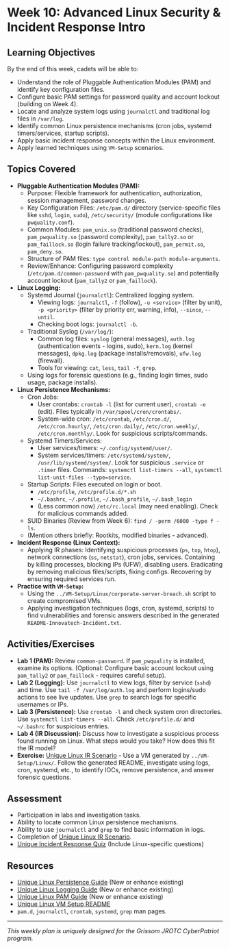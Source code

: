 # Week 10: Advanced Linux Security & Incident Response Intro

## Learning Objectives

By the end of this week, cadets will be able to:
-   Understand the role of Pluggable Authentication Modules (PAM) and identify key configuration files.
-   Configure basic PAM settings for password quality and account lockout (building on Week 4).
-   Locate and analyze system logs using `journalctl` and traditional log files in `/var/log`.
-   Identify common Linux persistence mechanisms (cron jobs, systemd timers/services, startup scripts).
-   Apply basic incident response concepts within the Linux environment.
-   Apply learned techniques using `VM-Setup` scenarios.

## Topics Covered

-   **Pluggable Authentication Modules (PAM):**
    -   Purpose: Flexible framework for authentication, authorization, session management, password changes.
    -   Key Configuration Files: `/etc/pam.d/` directory (service-specific files like `sshd`, `login`, `sudo`), `/etc/security/` (module configurations like `pwquality.conf`).
    -   Common Modules: `pam_unix.so` (traditional password checks), `pam_pwquality.so` (password complexity), `pam_tally2.so` or `pam_faillock.so` (login failure tracking/lockout), `pam_permit.so`, `pam_deny.so`.
    -   Structure of PAM files: `type control module-path module-arguments`.
    -   Review/Enhance: Configuring password complexity (`/etc/pam.d/common-password` with `pam_pwquality.so`) and potentially account lockout (`pam_tally2` or `pam_faillock`).
-   **Linux Logging:**
    -   Systemd Journal (`journalctl`): Centralized logging system.
        -   Viewing logs: `journalctl`, `-f` (follow), `-u <service>` (filter by unit), `-p <priority>` (filter by priority err, warning, info), `--since`, `--until`.
        -   Checking boot logs: `journalctl -b`.
    -   Traditional Syslog (`/var/log/`):
        -   Common log files: `syslog` (general messages), `auth.log` (authentication events - logins, sudo), `kern.log` (kernel messages), `dpkg.log` (package installs/removals), `ufw.log` (firewall).
        -   Tools for viewing: `cat`, `less`, `tail -f`, `grep`.
    -   Using logs for forensic questions (e.g., finding login times, sudo usage, package installs).
-   **Linux Persistence Mechanisms:**
    -   Cron Jobs:
        -   User crontabs: `crontab -l` (list for current user), `crontab -e` (edit). Files typically in `/var/spool/cron/crontabs/`.
        -   System-wide cron: `/etc/crontab`, `/etc/cron.d/`, `/etc/cron.hourly/`, `/etc/cron.daily/`, `/etc/cron.weekly/`, `/etc/cron.monthly/`. Look for suspicious scripts/commands.
    -   Systemd Timers/Services:
        -   User services/timers: `~/.config/systemd/user/`.
        -   System services/timers: `/etc/systemd/system/`, `/usr/lib/systemd/system/`. Look for suspicious `.service` or `.timer` files. Commands: `systemctl list-timers --all`, `systemctl list-unit-files --type=service`.
    -   Startup Scripts: Files executed on login or boot.
        -   `/etc/profile`, `/etc/profile.d/*.sh`
        -   `~/.bashrc`, `~/.profile`, `~/.bash_profile`, `~/.bash_login`
        -   (Less common now) `/etc/rc.local` (may need enabling). Check for malicious commands added.
    -   SUID Binaries (Review from Week 6): `find / -perm /6000 -type f -ls`.
    -   (Mention others briefly: Rootkits, modified binaries - advanced).
-   **Incident Response (Linux Context):**
    -   Applying IR phases: Identifying suspicious processes (`ps`, `top`, `htop`), network connections (`ss`, `netstat`), cron jobs, services. Containing by killing processes, blocking IPs (UFW), disabling users. Eradicating by removing malicious files/scripts, fixing configs. Recovering by ensuring required services run.
-   **Practice with `VM-Setup`:**
    -   Using the `../VM-Setup/Linux/corporate-server-breach.sh` script to create compromised VMs.
    -   Applying investigation techniques (logs, cron, systemd, scripts) to find vulnerabilities and forensic answers described in the generated `README-Innovatech-Incident.txt`.

## Activities/Exercises

-   **Lab 1 (PAM):** Review `common-password`. If `pam_pwquality` is installed, examine its options. (Optional: Configure basic account lockout using `pam_tally2` or `pam_faillock` - requires careful setup).
-   **Lab 2 (Logging):** Use `journalctl` to view logs, filter by service (`sshd`) and time. Use `tail -f /var/log/auth.log` and perform logins/sudo actions to see live updates. Use `grep` to search logs for specific usernames or IPs.
-   **Lab 3 (Persistence):** Use `crontab -l` and check system cron directories. Use `systemctl list-timers --all`. Check `/etc/profile.d/` and `~/.bashrc` for suspicious entries.
-   **Lab 4 (IR Discussion):** Discuss how to investigate a suspicious process found running on Linux. What steps would you take? How does this fit the IR model?
-   **Exercise:** [Unique Linux IR Scenario](../Exercises/Linux/Incident_Response/README.md) - Use a VM generated by `../VM-Setup/Linux/`. Follow the generated README, investigate using logs, cron, systemd, etc., to identify IOCs, remove persistence, and answer forensic questions.

## Assessment

-   Participation in labs and investigation tasks.
-   Ability to locate common Linux persistence mechanisms.
-   Ability to use `journalctl` and `grep` to find basic information in logs.
-   Completion of [Unique Linux IR Scenario](../Exercises/Linux/Incident_Response/README.md).
-   [Unique Incident Response Quiz](../Quizzes/Quiz-Files/Incident_Response_Quiz.md) (Include Linux-specific questions)

## Resources

-   [Unique Linux Persistence Guide](../Linux/Guides/Persistence/README.md) (New or enhance existing)
-   [Unique Linux Logging Guide](../Linux/Guides/Logging/README.md) (New or enhance existing)
-   [Unique Linux PAM Guide](../Linux/Guides/PAM/README.md) (New or enhance existing)
-   [Unique Linux VM Setup README](../Linux/VM-Setup/README.md)
-   `pam.d`, `journalctl`, `crontab`, `systemd`, `grep` man pages.

---
*This weekly plan is uniquely designed for the Grissom JROTC CyberPatriot program.*
